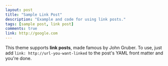```yaml
---
layout: post
title: "Sample Link Post"
description: "Example and code for using link posts."
tags: [sample post, link post]
comments: true
link: http://google.com
---
```


This theme supports **link posts**, made famous by John Gruber. To use, just add `link: http://url-you-want-linked` to the post's YAML front matter and you're done.
